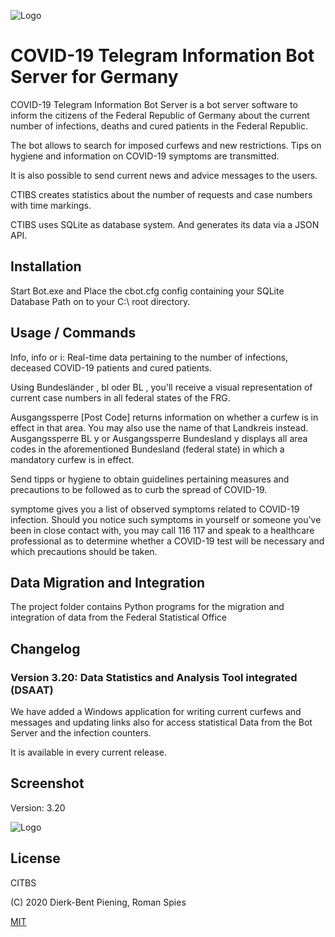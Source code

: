 
![Logo](https://i.ibb.co/FzfmF5J/logo.png)


# COVID-19 Telegram Information Bot Server for Germany
COVID-19 Telegram Information Bot Server is a bot server software to inform the citizens of the Federal Republic of Germany about the current number of infections, deaths and cured patients in the Federal Republic.

The bot allows to search for imposed curfews and new restrictions.
Tips on hygiene and information on COVID-19 symptoms are transmitted.

It is also possible to send current news and advice messages to the users.

CTIBS creates statistics about the number of requests and case numbers with time markings.

CTIBS uses SQLite as database system.
And generates its data via a JSON API.

## Installation

Start Bot.exe and Place the cbot.cfg config containing your SQLite Database Path on to your C:\ root directory.

## Usage / Commands

Info, info or i:
Real-time data pertaining to the number of infections, deceased COVID-19 patients and cured patients.

Using Bundesländer , bl oder BL , you'll receive a visual representation of current case numbers in all federal states of the FRG.

Ausgangssperre [Post Code] returns information on whether a curfew is in effect in that area. You may also use the name of that Landkreis instead.
Ausgangssperre BL y or Ausgangssperre Bundesland y displays all area codes in the aforementioned Bundesland (federal state) in which a mandatory curfew is in effect. 

Send tipps or hygiene to obtain guidelines pertaining measures and precautions to be followed as to curb the spread of COVID-19.

symptome gives you a list of observed symptoms related to COVID-19 infection. Should you notice such symptoms in yourself or someone you've been in close contact with,
you may call 116 117 and speak to a healthcare professional as to determine whether a COVID-19 test will be necessary and which precautions should be taken.

## Data Migration and Integration

The project folder contains Python programs for the migration and integration of data from the Federal Statistical Office 

## Changelog

### Version 3.20: Data Statistics and Analysis Tool integrated (DSAAT)

We have added a Windows application for writing current curfews and messages and updating links also for access statistical Data from the Bot Server and the infection counters.

It is available in every current release.

## Screenshot

Version: 3.20

![Logo](https://i.imgur.com/GvFZLBD.png)

## License
CITBS

(C) 2020 Dierk-Bent Piening, Roman Spies

[MIT](https://choosealicense.com/licenses/mit/)
